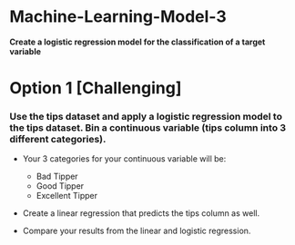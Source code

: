 # Machine-Learning-Model-3
**Create a logistic regression model for the classification of a target variable**


# **Option 1 [Challenging]**
### Use the tips dataset and apply a logistic regression model to the tips dataset. Bin a continuous variable (tips column into 3 different categories).

* Your 3 categories for your continuous variable will be:

   * Bad Tipper
   * Good Tipper
   * Excellent Tipper

* Create a linear regression that predicts the tips column as well.

* Compare your results from the linear and logistic regression.

